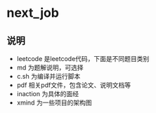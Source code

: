 # next_job

## 说明

- leetcode 是leetcode代码，下面是不同题目类别
- md 为题解说明，可选择
- c.sh 为编译并运行脚本
- pdf 相关pdf文件，包含论文、说明文档等
- inaction 为具体的面经
- xmind 为一些项目的架构图
